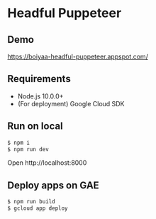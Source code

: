 # Headful Puppeteer

## Demo
https://boiyaa-headful-puppeteer.appspot.com/

## Requirements

- Node.js 10.0.0+
- (For deployment) Google Cloud SDK


## Run on local

```sh
$ npm i
$ npm run dev
```

Open http://localhost:8000


## Deploy apps on GAE

```sh
$ npm run build
$ gcloud app deploy
```
